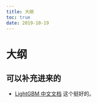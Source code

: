 ```yaml
---
title: 大纲
toc: true
date: 2019-10-19
---
```

# 大纲


## 可以补充进来的

- [LightGBM 中文文档](https://lightgbm.apachecn.org/#/)  这个挺好的。
